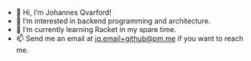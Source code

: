 - 👋 Hi, I’m Johannes Qvarford!
- 👀 I’m interested in backend programming and architecture.
- 🌱 I’m currently learning Racket in my spare time.
- 📫 Send me an email at jq.email+github@pm.me if you want to reach me.

<!---
johannes-qvarford/johannes-qvarford is a ✨ special ✨ repository because its `README.md` (this file) appears on your GitHub profile.
You can click the Preview link to take a look at your changes.
--->
